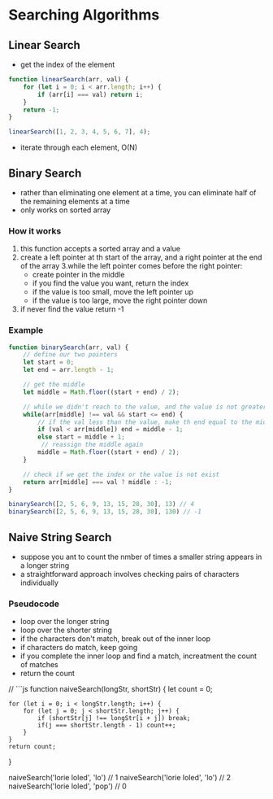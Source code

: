 # Searching Algorithms
## Linear Search 
- get the index of the element
```js
function linearSearch(arr, val) {
    for (let i = 0; i < arr.length; i++) {
        if (arr[i] === val) return i;
    }
    return -1;
}

linearSearch([1, 2, 3, 4, 5, 6, 7], 4);
```

- iterate through each element, O(N)

## Binary Search
- rather than eliminating one element at a time, you can eliminate half of the remaining elements at a time
- only works on sorted array

### How it works
1. this function accepts a sorted array and a value
2. create a left pointer at th start of the array, and a right pointer at the end of the array
3.while the left pointer comes before the right pointer:
    - create pointer in the middle
    - if you find the value you want, return the index
    - if the value is too small, move the left pointer up
    - if the value is too large, move the right pointer down
4. if never find the value return -1

### Example

```js
function binarySearch(arr, val) {
    // define our two pointers
    let start = 0;
    let end = arr.length - 1;

    // get the middle
    let middle = Math.floor((start + end) / 2);

    // while we didn't reach to the value, and the value is not greater than the end
    while(arr[middle] !== val && start <= end) {
        // if the val less than the value, make th end equal to the middle - 1;
        if (val < arr[middle]) end = middle - 1;
        else start = middle + 1;
         // reassign the middle again
        middle = Math.floor((start + end) / 2);
    }

    // check if we get the index or the value is not exist
    return arr[middle] === val ? middle : -1;
}

binarySearch([2, 5, 6, 9, 13, 15, 28, 30], 13) // 4
binarySearch([2, 5, 6, 9, 13, 15, 28, 30], 130) // -1
```

## Naive String Search
- suppose you ant to count the nmber of times a smaller string appears in a longer string
- a straightforward approach involves checking pairs of characters individually

### Pseudocode
- loop over the longer string
- loop over the shorter string
- if the characters don't match, break out of the inner loop
- if characters do match, keep going
- if you complete the inner loop and find a match, increatment the count of matches
- return the count

// ```js
function naiveSearch(longStr, shortStr) {
    let count = 0;

    for (let i = 0; i < longStr.length; i++) {
        for (let j = 0; j < shortStr.length; j++) {
            if (shortStr[j] !== longStr[i + j]) break;
            if(j === shortStr.length - 1) count++;
        }
    }
    return count;
}

naiveSearch('lorie loled', 'lo') // 1
naiveSearch('lorie loled', 'lo') // 2
naiveSearch('lorie loled', 'pop') // 0
```
